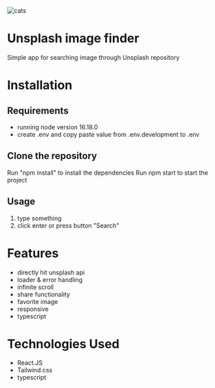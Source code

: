 ![cats](ss.png)

# Unsplash image finder
Simple app for searching image through Unsplash repository

# Installation
## Requirements
- running node version 16.18.0
- create .env and copy paste value from .env.development to .env
## Clone the repository
Run "npm install" to install the dependencies
Run npm start to start the project
## Usage
1. type something
2. click enter or press button "Search"

# Features
- directly hit unsplash api
- loader & error handling
- infinite scroll
- share functionality
- favorite image
- responsive
- typescript

# Technologies Used
- React.JS
- Tailwind.css
- typescript